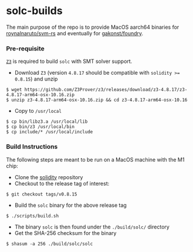 # solc-builds

The main purpose of the repo is to provide MacOS aarch64 binaries for [roynalnaruto/svm-rs](https://github.com/roynalnaruto/svm-rs) and eventually for [gakonst/foundry](https://github.com/gakonst/foundry).

### Pre-requisite

[`Z3`](https://github.com/Z3Prover/z3) is required to build `solc` with SMT solver support.

* Download `Z3` (version `4.8.17` should be compatible with `solidity >= 0.8.15`) and unzip
```
$ wget https://github.com/Z3Prover/z3/releases/download/z3-4.8.17/z3-4.8.17-arm64-osx-10.16.zip
$ unzip z3-4.8.17-arm64-osx-10.16.zip && cd z3-4.8.17-arm64-osx-10.16
```
* Copy to `/usr/local`
```
$ cp bin/libz3.a /usr/local/lib
$ cp bin/z3 /usr/local/bin
$ cp include/* /usr/local/include
```

### Build Instructions

The following steps are meant to be run on a MacOS machine with the M1 chip:

* Clone the [solidity](https://github.com/ethereum/solidity) repository
* Checkout to the release tag of interest:
```
$ git checkout tags/v0.8.15
```
* Build the `solc` binary for the above release tag
```
$ ./scripts/build.sh
```
* The binary `solc` is then found under the `./build/solc/` directory
* Get the SHA-256 checksum for the binary
```
$ shasum -a 256 ./build/solc/solc
```
